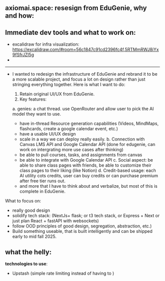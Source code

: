 ## axiomai.space: resesign from EduGenie, why and how:

## Immediate dev tools and what to work on:

- excalidraw for infra visualization: https://excalidraw.com/#room=56c1847c91cd2396fc4f,5RTMmRWJ8iYx9fSfrJZI5g
-

<hr/>

- I wanted to redesign the infrastructure of EduGenie and rebrand it to be a more scalable project, and focus a lot on design rather than just stringing everything together. Here is what I want to do:

  1. Retain original UI/UX from EduGenie.
  2. Key features:

  a. genies: a chat thread. use OpenRouter and allow user to pick the AI model they want to use.

  - have in-thread Resource generation capabilities (Videos, MindMaps, flashcards, create a google calendar event, etc.)
  - have a usable UI/UX design
  - scale in a way we can deploy really easily.
    b. Connection with Canvas LMS API and Google Calendar API (done for edugenie, can work on intergrating more use cases after thinking)
  - be able to pull courses, tasks, and assignments from canvas
  - be able to integrate with Google Calendar API
    c. Social aspect: be able to share class pages with friends, be able to customize their class pages to their liking (like Notion)
    d. Credit-based usage: each AI utility cots credits, user can buy credits or can purchase premium after free tier runs out.

  * and more that I have to think about and verbalize, but most of this is complete in EduGenie.

What to focus on:

- really good design
- solidify tech stack: (NextJs+ flask; or t3 tech stack, or Express + Next or just plan React + fastAPI with websockets)
- follow OOD principles of good design, segregation, abstraction, etc.)
- Build something useable, that is built intelligently and can be shipped early to mid fall 2025.

## what the helly:

**technologies to use**:

- Upstash (simple rate limiting instead of having to )
